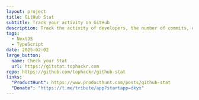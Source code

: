```yaml
---
layout: project
title: GitHub Stat
subtitle: Track your activity on GitHub
description: Track the activity of developers, the number of commits, open and closed issues, as well as other metrics, which helps to better understand the dynamics of the project and its development.
tags: 
  - NextJS
  - TypeScript
date: 2025-02-02
large_button:
  name: Check your Stat
  url: https://gitstat.tophackr.com
repo: https://github.com/tophackr/github-stat
links:
  "ProductHunt": https://www.producthunt.com/posts/github-stat
  "Donate": "https://t.me/tribute/app?startapp=dkyx"
---
```

